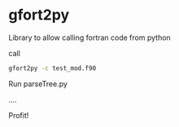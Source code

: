 # gfort2py
Library to allow calling fortran code from python

call
````bash
gfort2py -c test_mod.f90
````

Run parseTree.py

....

Profit!

